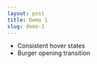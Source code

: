 ```yaml
---
layout: post
title: Demo 1
slug: demo-1
---
```


- Consistent hover states
- Burger opening transition
